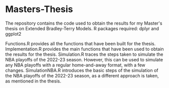 # Masters-Thesis
The repository contains the code used to obtain the results for my Master's thesis on Extended Bradley-Terry Models.
R packages required: dplyr and ggplot2

Functions.R provides all the functions that have been built for the thesis.
Implementation.R provides the main functions that have been used to obtain the results for the thesis.
Simulation.R traces the steps taken to simulate the NBA playoffs of the 2022-23 season. However, this can be used to simulate any NBA playoffs with a regular
home-and-away format, with a few changes.
SimulationNBA.R introduces the basic steps of the simulation of the NBA playoffs of the 2022-23 season, as a different approach is taken, as mentioned in the thesis. 

